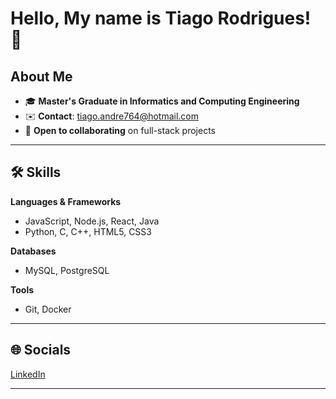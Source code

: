 
# Hello, My name is Tiago Rodrigues! 👋


## About Me
 - 🎓 **Master's Graduate in Informatics and Computing Engineering**
 - ✉️ **Contact**: [tiago.andre764@hotmail.com](mailto:tiago.andre764@hotmail.com)
 - 🤝 **Open to collaborating** on full-stack projects

--- 

## 🛠 Skills  
**Languages & Frameworks**  
- JavaScript, Node.js, React, Java  
- Python, C, C++, HTML5, CSS3  

**Databases**  
- MySQL, PostgreSQL  

**Tools**  
- Git, Docker

---

## 🌐 Socials  
[LinkedIn](#https://www.linkedin.com/in/tiago-rodrigues-5ba2112b5/)

---
